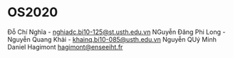 # OS2020
Đỗ Chí Nghĩa - nghiadc.bi10-125@st.usth.edu.vn
NGuyễn Đăng Phi Long - 
Nguyễn Quang Khải - khainq.bi10-085@usth.edu.vn
Nguyễn QUý Minh
Daniel Hagimont
hagimont@enseeiht.fr
